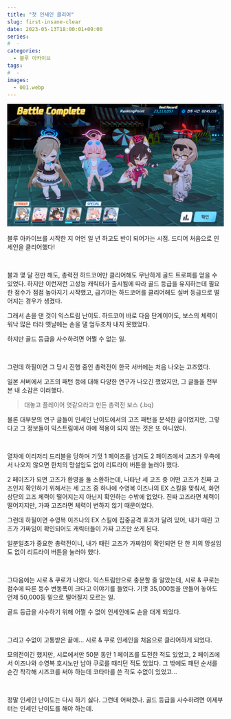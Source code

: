 ```yaml
---
title: "첫 인세인 클리어"
slug: first-insane-clear
date: 2023-05-13T18:00:01+09:00
series:
#  - 
categories:
  - 블루 아카이브
tags:
#  - 
images:
  - 001.webp
---
```


![](001.webp)

블루 아카이브를 시작한 지 어언 일 년 하고도 반이 되어가는 시점. 드디어 처음으로 인세인을 클리어했다!

&nbsp;

불과 몇 달 전만 해도, 총력전 하드코어만 클리어해도 무난하게 골드 트로피를 얻을 수 있었다. 하지만 이런저런 고성능 캐릭터가 출시됨에 따라 골드 등급을 유지하는데 필요한 점수가 점점 높아지기 시작했고, 급기야는 하드코어를 클리어해도 실버 등급으로 떨어지는 경우가 생겼다.

그래서 손을 댄 것이 익스트림 난이도. 하드코어 바로 다음 단계이어도, 보스의 체력이 워낙 많은 터라 옛날에는 손을 댈 엄두조차 내지 못했었다.

하지만 골드 등급을 사수하려면 어쩔 수 없는 일.

&nbsp;

그런데 하필이면 그 당시 진행 중인 총력전이 한국 서버에는 처음 나오는 고즈였다.

일본 서버에서 고즈의 패턴 등에 대해 다양한 연구가 나오긴 했었지만, 그 글들을 전부 본 내 소감은 이러했다.

> 대놓고 플레이어 엿같으라고 만든 총력전 보스
{.bq}

물론 대부분의 연구 글들이 인세인 난이도에서의 고즈 패턴을 분석한 글이었지만, 그렇다고 그 정보들이 익스트림에서 아예 적용이 되지 않는 것은 또 아니었다.

&nbsp;

열차에 이리저리 드리블을 당하며 기껏 1 페이즈를 넘겨도 2 페이즈에서 고즈가 우측에서 나오지 않으면 한치의 망설임도 없이 리트라이 버튼을 눌러야 했다.

2 페이즈가 되면 고즈가 환영을 둘 소환하는데, 나타난 세 고즈 중 어떤 고즈가 진짜 고즈인지 확인하기 위해서는 세 고즈 중 하나에 수영복 이즈나의 EX 스킬을 맞춰서, 화면 상단의 고즈 체력이 떨어지는지 아닌지 확인하는 수밖에 없었다. 진짜 고즈라면 체력이 떨어지지만, 가짜 고즈라면 체력이 변하지 않기 때문이었다.

그런데 하필이면 수영복 이즈나의 EX 스킬에 집중공격 효과가 달려 있어, 내가 때린 고즈가 가짜임이 확인되어도 캐릭터들이 가짜 고즈만 쏘게 된다.

일분일초가 중요한 총력전이니, 내가 때린 고즈가 가짜임이 확인되면 단 한 치의 망설임도 없이 리트라이 버튼을 눌러야 했다.

&nbsp;

그다음에는 시로 & 쿠로가 나왔다. 익스트림만으로 충분할 줄 알았는데, 시로 & 쿠로는 점수에 따른 등수 변동폭이 크다고 이야기를 들었다. 기껏 35,000등을 만들어 놓아도 언제 50,000등 밑으로 떨어질지 모르는 일.

골드 등급을 사수하기 위해 어쩔 수 없이 인세인에도 손을 대게 되었다.

&nbsp;

그리고 수없이 고통받은 끝에... 시로 & 쿠로 인세인을 처음으로 클리어하게 되었다.

모의전이긴 했지만, 시로에서만 50분 동안 1 페이즈를 도전한 적도 있었고, 2 페이즈에서 이즈나와 수영복 호시노만 남아 쿠로를 때리던 적도 있었다. 그 밖에도 패턴 순서를 순간 착각해 시즈코를 써야 하는데 코타마를 쓴 적도 수없이 있었고...

&nbsp;

정말 인세인 난이도는 다시 하기 싫다. 그런데 어쩌겠나. 골드 등급을 사수하려면 이제부터는 인세인 난이도를 해야 하는데.
